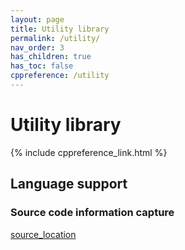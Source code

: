 ```yaml
---
layout: page
title: Utility library
permalink: /utility/
nav_order: 3
has_children: true
has_toc: false
cppreference: /utility
---
```


# Utility library

{% include cppreference_link.html %}

## <a id="language-support"></a> Language support

### <a id="source-code"></a> Source code information capture

[source_location](source_location.md)


